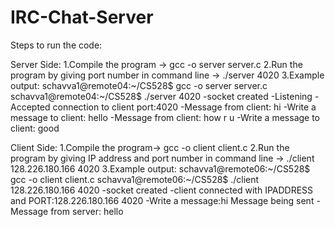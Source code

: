 # IRC-Chat-Server
  Steps to run the code:

Server Side:
	1.Compile the program -> gcc -o server server.c
	2.Run the program by giving port number in command line -> ./server 4020
	3.Example output:
		schavva1@remote04:~/CS528$ gcc -o server server.c
		schavva1@remote04:~/CS528$ ./server 4020
		-socket created
		-Listening
		-Accepted connection to client port:4020
		-Message from client: hi
		-Write a message to client:
			hello
		-Message from client: how r u
		-Write a message to client:
			good


Client Side:
	1.Compile the program-> gcc -o client client.c
	2.Run the program by giving IP address and port number in command line -> ./client 128.226.180.166 4020
	3.Example output:
		schavva1@remote06:~/CS528$ gcc -o client client.c
		schavva1@remote06:~/CS528$ ./client 128.226.180.166 4020
		-socket created
		-client connected with IPADDRESS and PORT:128.226.180.166  4020
		-Write a message:hi
	 	 Message being sent
		-Message from server: hello

	

		

